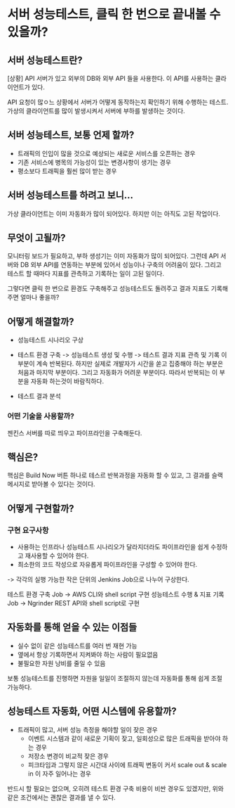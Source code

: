 # 서버 성능테스트, 클릭 한 번으로 끝내볼 수 있을까?

## 서버 성능테스트란?

[상황]
API 서버가 있고 외부의 DB와 외부 API 들을 사용한다. 이 API를 사용하는 클라이언트가 있다.

API 요청이 많ㅇ느 상황에서 서버가 어떻게 동작하는지 확인하기 위해 수행하는 테스트.
가상의 클라이언트를 많이 발생시켜서 서버에 부하를 발생하는 것이다.

## 서버 성능테스트, 보통 언제 할까?

- 트래픽의 인입이 많을 것으로 예상되는 새로운 서비스를 오픈하는 경우
- 기존 서비스에 병목의 가능성이 있는 변경사항이 생기는 경우
- 평소보다 트래픽을 훨씬 많이 받는 경우

## 서버 성능테스트를 하려고 보니...

가상 클라이언트는 이미 자동화가 많이 되어있다. 하지만 이는 아직도 고된 작업이다.

## 무엇이 고될까?

모니터링 보드가 필요하고, 부하 생성기는 이미 자동화가 많이 되어있다.
그런데 API 서버와 DB 외부 API를 연동하는 부분에 있어서 성능이나 구축의 어려움이 있다.
그리고 테스트 할 때마다 지표를 관측하고 기록하는 일이 고된 일이다.

그렇다면 클릭 한 번으로 환경도 구축해주고 성능테스트도 돌려주고 결과 지표도 기록해주면 얼마나 좋을까?

## 어떻게 해결할까?

- 성능테스트 시나리오 구상

- 테스트 환경 구축 -> 성능테스트 생성 및 수행 -> 테스트 결과 지표 관측 및 기록
이 부분이 계속 반복된다. 하지만 실제로 개발자가 시간을 쏟고 집중해야 하는 부분은 처음과 마지막 부분이다.
그리고 자동화가 어려운 부분이다. 따라서 반복되는 이 부분을 자동화 하는것이 바람직하다.

- 테스트 결과 분석

### 어떤 기술을 사용할까?

젠킨스 서버를 따로 띄우고 파이프라인을 구축해둔다. 

## 핵심은?

핵심은 Build Now 버튼 하나로 테스르 반복과정을 자동화 할 수 있고, 그 결과를 슬랙 메시지로 받아볼 수 있다는 것이다.

## 어떻게 구현할까?

### 구현 요구사항

- 사용하는 인프라나 성능테스트 시나리오가 달라지더라도 파이프라인을 쉽게 수정하고 재사용할 수 있어야 한다.
- 최소한의 코드 작성으로 자유롭게 파이프라인을 구성할 수 있어야 한다.

-> 각각의 실행 가능한 작은 단위의 Jenkins Job으로 나누어 구상한다.

테스트 환경 구축 Job -> AWS CLI와 shell script 구현
성능테스트 수행 & 지표 기록 Job -> Ngrinder REST API와 shell script로 구현

## 자동화를 통해 얻을 수 있는 이점들

- 실수 없이 같은 성능테스트를 여러 번 재현 가능
- 옆에서 항상 기록하면서 지켜봐야 하는 사람이 필요없음
- 불필요한 자원 낭비를 줄일 수 있음

보통 성능테스트를 진행하면 자원을 일일이 조절하지 않는데 자동화를 통해 쉽게 조절 가능하다.

## 성능테스트 자동화, 어떤 시스템에 유용할까?

- 트래픽이 많고, 서버 성능 측정을 해야할 일이 잦은 경우
    - 이벤트 시스템과 같이 새로운 기획이 잦고, 일회성으로 많은 트래픽을 받아야 하는 경우
    - 저장소 변경이 비교적 잦은 경우
    - 피크타임과 그렇지 않은 시간대 사이에 트래픽 변동이 커서 scale out & scale in 이 자주 일어나는 경우

반드시 할 필요는 없으며, 오히려 테스트 환경 구축 비용이 비싼 경우도 있겠지만, 위와 같은 조건에서는 괜찮은 결과를 낼 수 있다.
